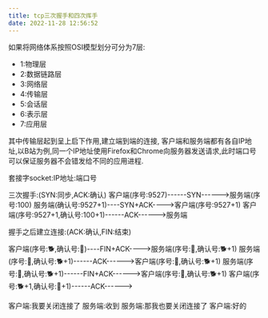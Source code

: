 ```yaml
---
title: tcp三次握手和四次挥手
date: 2022-11-28 12:56:52
---
```




如果将网络体系按照OSI模型划分可分为7层:
- 1:物理层
- 2:数据链路层
- 3:网络层
- 4:传输层
- 5:会话层
- 6:表示层
- 7:应用层

其中传输层起到呈上启下作用,建立端到端的连接,
客户端和服务端都有各自IP地址,以B站为例,同一个IP地址使用Firefox和Chrome向服务器发送请求,此时端口号可以保证服务器不会错发给不同的应用进程.

套接字socket:IP地址:端口号


三次握手:(SYN:同步,ACK:确认)
客户端(序号:9527)------SYN------>服务端(序号:100)
服务端(确认号:9527+1)----SYN+ACK---->客户端(序号:9527+1)
客户端(序号:9527+1,确认号:100+1)------ACK------>服务端

握手之后建立连接:(ACK:确认,FIN:结束)

客户端(序号:🐕,确认号:💩)----FIN+ACK---->服务端(序号:💩,确认号:🐕+1)
服务端(序号:💩,确认号:🐕+1)------ACK------>客户端(序号:💩,确认号:🐕+1)
服务端(序号:💩,确认号:🐕+1)------FIN+ACK------>客户端(序号:💩,确认号:🐕+1)
客户端(序号:🐕+1,确认号:💩+1)------ACK------>

客户端:我要关闭连接了
服务端:收到
服务端:那我也要关闭连接了
客户端:好的